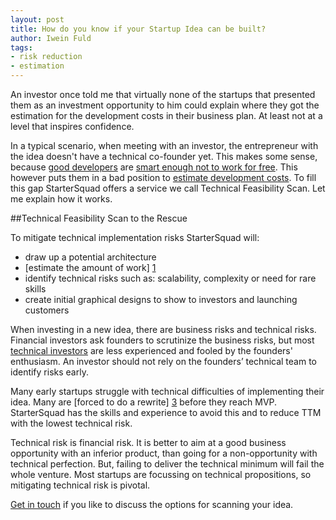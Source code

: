 ```yaml
---
layout: post
title: How do you know if your Startup Idea can be built?
author: Iwein Fuld
tags:
- risk reduction
- estimation
---
```


An investor once told me that virtually none of the startups that presented them as an investment opportunity to him
could explain where they got the estimation for the development costs in their business plan. At least not at a level
that inspires confidence.

In a typical scenario, when meeting with an investor, the entrepreneur with the idea doesn't have a technical co-founder
yet. This makes some sense, because [good developers][5] are [smart enough not to work for free][4]. This however puts
them in a bad position to [estimate development costs][1]. To fill this gap StarterSquad offers a service we call
Technical Feasibility Scan. Let me explain how it works.

##Technical Feasibility Scan to the Rescue

To mitigate technical implementation risks StarterSquad will:

- draw up a potential architecture
- [estimate the amount of work] [1]
- identify technical risks such as: scalability, complexity or need for rare skills
- create initial graphical designs to show to investors and launching customers

When investing in a new idea, there are business risks and technical risks. Financial investors ask founders to
scrutinize the business risks, but most [technical investors][2] are less experienced and fooled by the founders'
enthusiasm. An investor should not rely on the founders’ technical team to identify risks early.

Many early startups struggle with technical difficulties of implementing their idea. Many are
[forced to do a rewrite] [3] before they reach MVP. StarterSquad has the skills and experience to avoid this and
to reduce TTM with the lowest technical risk.

Technical risk is financial risk. It is better to aim at a good business opportunity with an inferior product,
than going for a non-opportunity with technical perfection. But, failing to deliver the technical minimum
will fail the whole venture. Most startups are focussing on technical propositions,
so mitigating technical risk is pivotal.

[Get in touch][6] if you like to discuss the options for scanning your idea.

[1]: /blog/startersquad-pricing-model/
[2]: /blog/the-need-for-technical-angels/
[3]: /blog/the-great-rewrite/
[4]: http://michaelochurch.wordpress.com/2012/07/08/dont-waste-your-time-in-crappy-startup-jobs/
[5]: /blog/how-to-recognize-a-great-developer/
[6]: /contact/

